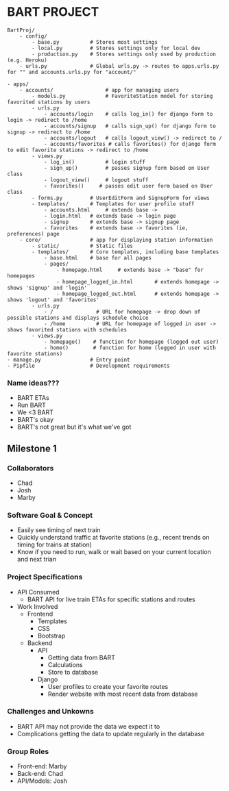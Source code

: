 # BART PROJECT
```
BartProj/
    - config/
        - base.py          # Stores most settings
        - local.py         # Stores settings only for local dev
        - production.py    # Stores settings only used by production (e.g. Heroku)
    - urls.py              # Global urls.py -> routes to apps.urls.py for "" and accounts.urls.py for "account/"

- apps/                    
    - accounts/                 # app for managing users
        - models.py             # FavoriteStation model for storing favorited stations by users
        - urls.py               
            - accounts/login    # calls log_in() for django form to login -> redirect to /home
            - accounts/signup   # calls sign_up() for django form to signup -> redirect to /home
            - accounts/logout   # calls logout_view() -> redirect to /
            - accounts/favorites # calls favorites() for django form to edit favorite stations -> redirect to /home
        - views.py         
            - log_in()          # login stuff
            - sign_up()         # passes signup form based on User class
            - logout_view()     # logout stuff
            - favorites()     # passes edit user form based on User class
        - forms.py         # UserEditForm and SignupForm for views
        - templates/       # Templates for user profile stuff
            - accounts.html     # extends base -> 
            - login.html   # extends base -> login page
            - signup       # extends base -> signup page
            - favorites    # extends base -> favorites (ie, preferences) page
    - core/                # app for displaying station information
        - static/          # Static files
        - templates/       # Core templates, including base templates
            - base.html    # base for all pages
            - pages/
                - homepage.html     # extends base -> "base" for homepages
                - homepage_logged_in.html       # extends homepage -> shows 'signup' and 'login' 
                - homepage_logged_out.html      # extends homepage -> shows 'logout' and 'favorites'
        - urls.py
            - /              # URL for homepage -> drop down of possible stations and displays schedule choice
            - /home          # URL for homepage of logged in user -> shows favorited stations with schedules
        - views.py
            - homepage()    # function for homepage (logged out user)
            - home()        # function for home (logged in user with favorite stations)
- manage.py                # Entry point
- Pipfile                  # Development requirements

```




### Name ideas???
* BART ETAs
* Run BART
* We <3 BART
* BART's okay
* BART's not great but it's what we've got

## Milestone 1

### Collaborators
* Chad
* Josh
* Marby

### Software Goal & Concept
* Easily see timing of next train
* Quickly understand traffic at favorite stations (e.g., recent trends on timing for trains at station)
* Know if you need to run, walk or wait based on your current location and next trian

### Project Specifications
* API Consumed
    * BART API for live train ETAs for specific stations and routes
* Work Involved
    * Frontend
        * Templates
        * CSS
        * Bootstrap
    * Backend
        * API 
            * Getting data from BART
            * Calculations
            * Store to database
        * Django
            * User profiles to create your favorite routes
            * Render website with most recent data from database

### Challenges and Unkowns
* BART API may not provide the data we expect it to
* Complications getting the data to update regularly in the database

### Group Roles
* Front-end: Marby
* Back-end: Chad
* API/Models: Josh
